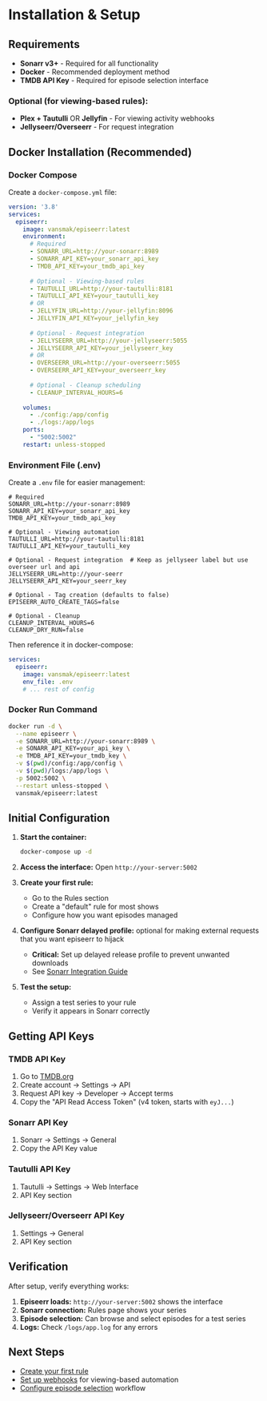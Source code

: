 # Installation & Setup

## Requirements

- **Sonarr v3+** - Required for all functionality
- **Docker** - Recommended deployment method
- **TMDB API Key** - Required for episode selection interface

### Optional (for viewing-based rules):
- **Plex + Tautulli** OR **Jellyfin** - For viewing activity webhooks
- **Jellyseerr/Overseerr** - For request integration

## Docker Installation (Recommended)

### Docker Compose

Create a `docker-compose.yml` file:

```yaml
version: '3.8'
services:
  episeerr:
    image: vansmak/episeerr:latest
    environment:
      # Required
      - SONARR_URL=http://your-sonarr:8989
      - SONARR_API_KEY=your_sonarr_api_key
      - TMDB_API_KEY=your_tmdb_api_key
      
      # Optional - Viewing-based rules
      - TAUTULLI_URL=http://your-tautulli:8181
      - TAUTULLI_API_KEY=your_tautulli_key
      # OR
      - JELLYFIN_URL=http://your-jellyfin:8096
      - JELLYFIN_API_KEY=your_jellyfin_key
      
      # Optional - Request integration
      - JELLYSEERR_URL=http://your-jellyseerr:5055
      - JELLYSEERR_API_KEY=your_jellyseerr_key
      # OR  
      - OVERSEERR_URL=http://your-overseerr:5055
      - OVERSEERR_API_KEY=your_overseerr_key
      
      # Optional - Cleanup scheduling
      - CLEANUP_INTERVAL_HOURS=6
      
    volumes:
      - ./config:/app/config
      - ./logs:/app/logs
    ports:
      - "5002:5002"
    restart: unless-stopped
```

### Environment File (.env)

Create a `.env` file for easier management:

```env
# Required
SONARR_URL=http://your-sonarr:8989
SONARR_API_KEY=your_sonarr_api_key
TMDB_API_KEY=your_tmdb_api_key

# Optional - Viewing automation
TAUTULLI_URL=http://your-tautulli:8181
TAUTULLI_API_KEY=your_tautulli_key

# Optional - Request integration  # Keep as jellyseer label but use overseer url and api
JELLYSEERR_URL=http://your-seerr 
JELLYSEERR_API_KEY=your_seerr_key

# Optional - Tag creation (defaults to false) EPISEERR_AUTO_CREATE_TAGS=false

# Optional - Cleanup
CLEANUP_INTERVAL_HOURS=6
CLEANUP_DRY_RUN=false
```

Then reference it in docker-compose:

```yaml
services:
  episeerr:
    image: vansmak/episeerr:latest
    env_file: .env
    # ... rest of config
```

### Docker Run Command

```bash
docker run -d \
  --name episeerr \
  -e SONARR_URL=http://your-sonarr:8989 \
  -e SONARR_API_KEY=your_api_key \
  -e TMDB_API_KEY=your_tmdb_key \
  -v $(pwd)/config:/app/config \
  -v $(pwd)/logs:/app/logs \
  -p 5002:5002 \
  --restart unless-stopped \
  vansmak/episeerr:latest
```

## Initial Configuration

1. **Start the container:**
   ```bash
   docker-compose up -d
   ```

2. **Access the interface:**
   Open `http://your-server:5002`

3. **Create your first rule:**
   - Go to the Rules section
   - Create a "default" rule for most shows
   - Configure how you want episodes managed

4. **Configure Sonarr delayed profile:** optional for making external requests that you want episeerr to hijack
   - **Critical:** Set up delayed release profile to prevent unwanted downloads
   - See [Sonarr Integration Guide](sonarr-integration.md#required-delayed-release-profile)

5. **Test the setup:**
   - Assign a test series to your rule
   - Verify it appears in Sonarr correctly

## Getting API Keys

### TMDB API Key
1. Go to [TMDB.org](https://www.themoviedb.org/)
2. Create account → Settings → API
3. Request API key → Developer → Accept terms
4. Copy the "API Read Access Token" (v4 token, starts with `eyJ...`)

### Sonarr API Key  
1. Sonarr → Settings → General
2. Copy the API Key value

### Tautulli API Key
1. Tautulli → Settings → Web Interface  
2. API Key section

### Jellyseerr/Overseerr API Key
1. Settings → General
2. API Key section

## Verification

After setup, verify everything works:

1. **Episeerr loads:** `http://your-server:5002` shows the interface
2. **Sonarr connection:** Rules page shows your series
3. **Episode selection:** Can browse and select episodes for a test series
4. **Logs:** Check `/logs/app.log` for any errors

## Next Steps

- [Create your first rule](rules-guide.md#creating-your-first-rule)
- [Set up webhooks](webhooks.md) for viewing-based automation
- [Configure episode selection](episode-selection.md) workflow
